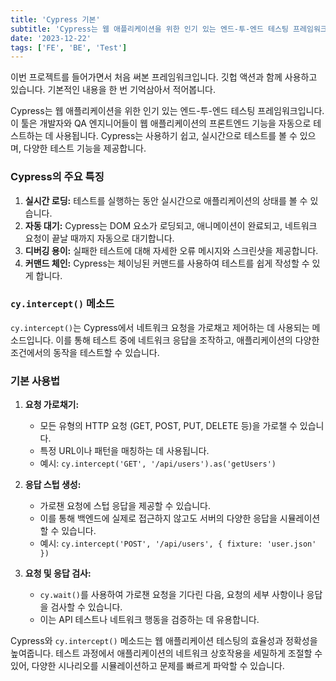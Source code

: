 ```yaml
---
title: 'Cypress 기본'
subtitle: 'Cypress는 웹 애플리케이션을 위한 인기 있는 엔드-투-엔드 테스팅 프레임워크입니다. 이 툴은 개발자와 QA 엔지니어들이 웹 애플리케이션의 프론트엔드 기능을 자동으로 테스트하는 데 사용됩니다. Cypress는 사용하기 쉽고, 실시간으로 테스트를 볼 수 있으며, 다양한 테스트 기능을 제공합니다.'
date: '2023-12-22'
tags: ['FE', 'BE', 'Test']
---
```


이번 프로젝트를 들어가면서 처음 써본 프레임워크입니다. 깃헙 액션과 함께 사용하고 있습니다. 기본적인 내용을 한 번 기억삼아서 적어봅니다.

Cypress는 웹 애플리케이션을 위한 인기 있는 엔드-투-엔드 테스팅 프레임워크입니다. 이 툴은 개발자와 QA 엔지니어들이 웹 애플리케이션의 프론트엔드 기능을 자동으로 테스트하는 데 사용됩니다. Cypress는 사용하기 쉽고, 실시간으로 테스트를 볼 수 있으며, 다양한 테스트 기능을 제공합니다.

### Cypress의 주요 특징

1. **실시간 로딩:** 테스트를 실행하는 동안 실시간으로 애플리케이션의 상태를 볼 수 있습니다.
2. **자동 대기:** Cypress는 DOM 요소가 로딩되고, 애니메이션이 완료되고, 네트워크 요청이 끝날 때까지 자동으로 대기합니다.
3. **디버깅 용이:** 실패한 테스트에 대해 자세한 오류 메시지와 스크린샷을 제공합니다.
4. **커맨드 체인:** Cypress는 체이닝된 커맨드를 사용하여 테스트를 쉽게 작성할 수 있게 합니다.

### `cy.intercept()` 메소드

`cy.intercept()`는 Cypress에서 네트워크 요청을 가로채고 제어하는 데 사용되는 메소드입니다. 이를 통해 테스트 중에 네트워크 응답을 조작하고, 애플리케이션의 다양한 조건에서의 동작을 테스트할 수 있습니다.

### 기본 사용법

1. **요청 가로채기:**
   - 모든 유형의 HTTP 요청 (GET, POST, PUT, DELETE 등)을 가로챌 수 있습니다.
   - 특정 URL이나 패턴을 매칭하는 데 사용됩니다.
   - 예시: `cy.intercept('GET', '/api/users').as('getUsers')`

2. **응답 스텁 생성:**
   - 가로챈 요청에 스텁 응답을 제공할 수 있습니다.
   - 이를 통해 백엔드에 실제로 접근하지 않고도 서버의 다양한 응답을 시뮬레이션할 수 있습니다.
   - 예시: `cy.intercept('POST', '/api/users', { fixture: 'user.json' })`

3. **요청 및 응답 검사:**
   - `cy.wait()`를 사용하여 가로챈 요청을 기다린 다음, 요청의 세부 사항이나 응답을 검사할 수 있습니다.
   - 이는 API 테스트나 네트워크 행동을 검증하는 데 유용합니다.

Cypress와 `cy.intercept()` 메소드는 웹 애플리케이션 테스팅의 효율성과 정확성을 높여줍니다. 테스트 과정에서 애플리케이션의 네트워크 상호작용을 세밀하게 조절할 수 있어, 다양한 시나리오를 시뮬레이션하고 문제를 빠르게 파악할 수 있습니다.